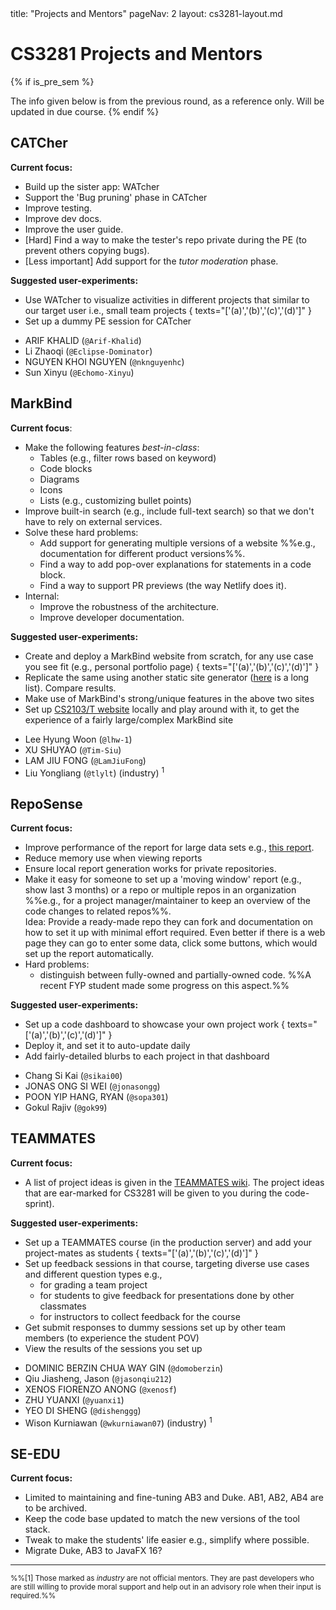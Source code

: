 <frontmatter>
title: "Projects and Mentors"
pageNav: 2
layout: cs3281-layout.md
</frontmatter>

# CS3281 Projects and Mentors

{% if is_pre_sem %}
<box type="important" icon=":fas-exclamation-triangle:" light>

The info given below is from the previous round, as a reference only. Will be updated in due course.
</box>
{% endif %}

## CATCher

**Current focus:**

* Build up the sister app: WATcher
* Support the 'Bug pruning' phase in CATcher
* Improve testing.
* Improve dev docs.
* Improve the user guide.
* [Hard] Find a way to make the tester's repo private during the PE (to prevent others copying bugs).
* [Less important] Add support for the _tutor moderation_ phase.

**Suggested user-experiments:**

* Use WATcher to visualize activities in different projects that similar to our target user i.e., small team projects { texts="['(a)','(b)','(c)','(d)']" }
* Set up a dummy PE session for CATcher

<box header="Mentors">

* ARIF KHALID (`@Arif-Khalid`)
* Li Zhaoqi (`@Eclipse-Dominator`)
* NGUYEN KHOI NGUYEN (`@nknguyenhc`)
* Sun Xinyu (`@Echomo-Xinyu`)
</box>

## MarkBind

**Current focus**:
* Make the following features _best-in-class_:
  * Tables (e.g., filter rows based on keyword)
  * Code blocks
  * Diagrams
  * Icons
  * Lists (e.g., customizing bullet points)
* Improve built-in search (e.g., include full-text search) so that we don't have to rely on external services.
* Solve these hard problems:
  * Add support for generating multiple versions of a website %%e.g., documentation for different product versions%%.
  * Find a way to add pop-over explanations for statements in a code block.
  * Find a way to support PR previews (the way Netlify does it).
* Internal:
  * Improve the robustness of the architecture.
  * Improve developer documentation.


**Suggested user-experiments:**

* Create and deploy a MarkBind website from scratch, for any use case you see fit (e.g., personal portfolio page) { texts="['(a)','(b)','(c)','(d)']" }
* Replicate the same using another static site generator ([here](https://jamstack.org/generators/) is a long list). Compare results.
* Make use of MarkBind's strong/unique features in the above two sites
* Set up [CS2103/T website](https://github.com/nus-cs2103/website-base) locally and play around with it, to get the experience of a fairly large/complex MarkBind site


<box header="Mentors">

* Lee Hyung Woon (`@lhw-1`)
* XU SHUYAO (`@Tim-Siu`)
* LAM JIU FONG (`@LamJiuFong`)
* Liu Yongliang (`@tlylt`) (industry) <sup>1</sup>
</box>

## RepoSense

**Current focus:**
* Improve performance of the report for large data sets e.g., [this report](https://nus-cs2103-ay2324s1.github.io/tp-dashboard/).
* Reduce memory use when viewing reports
* Ensure local report generation works for private repositories.
* Make it easy for someone to set up a 'moving window' report (e.g., show last 3 months) or a repo or multiple repos in an organization %%e.g., for a project manager/maintainer to keep an overview of the code changes to related repos%%.<br>
  Idea: Provide a ready-made repo they can fork and documentation on how to set it up with minimal effort required. Even better if there is a web page they can go to enter some data, click some buttons, which would set up the report automatically.
* Hard problems:
  * distinguish between <tooltip content="code touched only by one person">fully-owned</tooltip> and <tooltip content="code written by someone else but taken over by this author">partially-owned</tooltip> code. %%A recent FYP student made some progress on this aspect.%%


**Suggested user-experiments:**

* Set up a code dashboard to showcase your own project work { texts="['(a)','(b)','(c)','(d)']" }
* Deploy it, and set it to auto-update daily
* Add fairly-detailed blurbs to each project in that dashboard

<box header="Mentors">

* Chang Si Kai (`@sikai00`)
* JONAS ONG SI WEI (`@jonasongg`)
* POON YIP HANG, RYAN (`@sopa301`)
* Gokul Rajiv (`@gok99`)
</box>

## TEAMMATES

**Current focus:**

* A list of project ideas is given in the [TEAMMATES wiki](https://github.com/TEAMMATES/teammates/wiki). The project ideas that are ear-marked for CS3281 will be given to you during the code-sprint).


**Suggested user-experiments:**

* Set up a TEAMMATES course (in the production server) and add your project-mates as students { texts="['(a)','(b)','(c)','(d)']" }
* Set up feedback sessions in that course, targeting diverse use cases and different question types e.g.,
  * for grading a team project
  * for students to give feedback for presentations done by other classmates
  * for instructors to collect feedback for the course
* Get submit responses to dummy sessions set up by other team members (to experience the student POV)
* View the results of the sessions you set up

<box header="Mentors">

* DOMINIC BERZIN CHUA WAY GIN (`@domoberzin`)
* Qiu Jiasheng, Jason (`@jasonqiu212`)
* XENOS FIORENZO ANONG (`@xenosf`)
* ZHU YUANXI (`@yuanxi1`)
* YEO DI SHENG (`@dishenggg`)
* Wison Kurniawan (`@wkurniawan07`) (industry) <sup>1</sup>
</box>

## SE-EDU

**Current focus:**
* Limited to maintaining and fine-tuning AB3 and Duke. AB1, AB2, AB4 are to be archived.
* Keep the code base updated to match the new versions of the tool stack.
* Tweak to make the students' life easier e.g., simplify where possible.
* Migrate Duke, AB3 to JavaFX 16?


---

<small>%%[1] Those marked as _industry_ are not official mentors. They are past developers who are still willing to provide moral support and help out in an advisory role when their input is required.%%</small>


